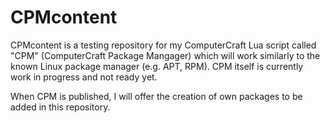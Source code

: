 # CPMcontent
CPMcontent is a testing repository for my ComputerCraft Lua script called "CPM" (ComputerCraft Package Mangager) which will work similarly to the known Linux package manager (e.g. APT, RPM).
CPM itself is currently work in progress and not ready yet.

When CPM is published, I will offer the creation of own packages to be added in this repository.

